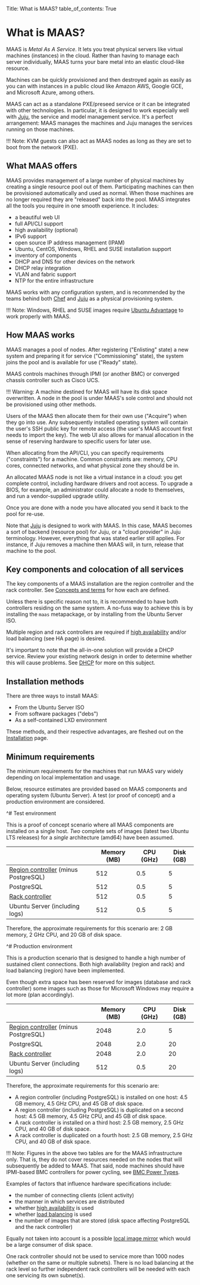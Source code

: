 Title: What is MAAS?
table_of_contents: True


# What is MAAS?

MAAS is *Metal As A Service*. It lets you treat physical servers like virtual
machines (instances) in the cloud. Rather than having to manage each server
individually, MAAS turns your bare metal into an elastic cloud-like resource.

Machines can be quickly provisioned and then destroyed again as easily as you
can with instances in a public cloud like Amazon AWS, Google GCE, and Microsoft
Azure, among others.

MAAS can act as a standalone PXE/preseed service or it can be integrated with
other technologies. In particular, it is designed to work especially well with
[Juju][about-juju], the service and model management service. It's a perfect
arrangement: MAAS manages the machines and Juju manages the services running on
those machines.

!!! Note: KVM guests can also act as MAAS nodes as long as they are set to boot
from the network (PXE).


## What MAAS offers

MAAS provides management of a large number of physical machines by creating a
single resource pool out of them. Participating machines can then be
provisioned automatically and used as normal. When those machines are no longer
required they are "released" back into the pool. MAAS integrates all the tools
you require in one smooth experience. It includes:

- a beautiful web UI
- full API/CLI support
- high availability (optional)
- IPv6 support
- open source IP address management (IPAM)
- Ubuntu, CentOS, Windows, RHEL and SUSE installation support
- inventory of components
- DHCP and DNS for other devices on the network
- DHCP relay integration
- VLAN and fabric support
- NTP for the entire infrastructure

MAAS works with any configuration system, and is recommended by the teams
behind both [Chef][about-chef] and [Juju][about-juju] as a physical
provisioning system.

!!! Note: Windows, RHEL and SUSE images require
[Ubuntu Advantage][ubuntu-advantage] to work properly with MAAS. 


## How MAAS works

MAAS manages a pool of nodes. After registering ("Enlisting" state) a new
system and preparing it for service ("Commissioning" state), the system joins
the pool and is available for use ("Ready" state).

MAAS controls machines through IPMI (or another BMC) or converged chassis
controller such as Cisco UCS.

!!! Warning: A machine destined for MAAS will have its disk space overwritten.
A node in the pool is under MAAS's sole control and should not be provisioned
using other methods.

Users of the MAAS then allocate them for their own use ("Acquire") when they go
into use. Any subsequently installed operating system will contain the user's
SSH public key for remote access (the user's MAAS account first needs to import
the key). The web UI also allows for manual allocation in the sense of reserving
hardware to specific users for later use.

When allocating from the API/CLI, you can specify requirements ("constraints")
for a machine. Common constraints are: memory, CPU cores, connected networks,
and what physical zone they should be in.

An allocated MAAS node is not like a virtual instance in a cloud: you get
complete control, including hardware drivers and root access. To upgrade a
BIOS, for example, an administrator could allocate a node to themselves, and
run a vendor-supplied upgrade utility.

Once you are done with a node you have allocated you send it back to the pool
for re-use.

Note that [Juju][about-juju] is designed to work with MAAS. In this case, MAAS
becomes a sort of backend (resource pool) for Juju, or a "cloud provider" in
Juju terminology. However, everything that was stated earlier still applies.
For instance, if Juju removes a machine then MAAS will, in turn, release that
machine to the pool.


## Key components and colocation of all services

The key components of a MAAS installation are the region controller and the
rack controller. See [Concepts and terms][controllers] for how each are
defined.

Unless there is specific reason not to, it is recommended to have both
controllers residing on the same system. A no-fuss way to achieve this is by
installing the `maas` metapackage, or by installing from the Ubuntu Server ISO.

Multiple region and rack controllers are required if
[high availability](manage-ha.md) and/or load balancing (see HA page) is desired.

It's important to note that the all-in-one solution will provide a DHCP
service. Review your existing network design in order to determine whether this
will cause problems. See
[DHCP](installconfig-subnets-dhcp.md#competing-dhcp) for more on this subject.


## Installation methods

There are three ways to install MAAS:

- From the Ubuntu Server ISO
- From software packages ("debs")
- As a self-contained LXD environment

These methods, and their respective advantages, are fleshed out on the
[Installation](installconfig-install.md) page.


## Minimum requirements

The minimum requirements for the machines that run MAAS vary widely depending
on local implementation and usage.

Below, resource estimates are provided based on MAAS components and operating
system (Ubuntu Server). A test (or proof of concept) and a production
environment are considered.


^# Test environment

   This is a proof of concept scenario where all MAAS components are installed
   on a single host. *Two* complete sets of images (latest two Ubuntu
   LTS releases) for a *single* architecture (amd64) have been assumed.
   
   |                                                     | Memory (MB) | CPU (GHz) | Disk (GB) |
   | --------------------------------------------------- | ----------- | --------- | --------- |
   | [Region controller][controllers] (minus PostgreSQL) |  512        | 0.5       |  5        |
   | PostgreSQL                                          |  512        | 0.5       |  5        |
   | [Rack controller][controllers]                      |  512        | 0.5       |  5        |
   | Ubuntu Server (including logs)                      |  512        | 0.5       |  5        |

   Therefore, the approximate requirements for this scenario are: 2 GB memory,
   2 GHz CPU, and 20 GB of disk space.


^# Production environment

   This is a production scenario that is designed to handle a high number of
   sustained client connections. Both high availability (region and rack) and load
   balancing (region) have been implemented.

   Even though extra space has been reserved for images (database and rack
   controller) some images such as those for Microsoft Windows may require a lot
   more (plan accordingly).
 
   |                                                     | Memory (MB) | CPU (GHz) | Disk (GB) |
   | --------------------------------------------------- | ----------- | --------- | --------- |
   | [Region controller][controllers] (minus PostgreSQL) | 2048        | 2.0       |  5        |
   | PostgreSQL                                          | 2048        | 2.0       | 20        |
   | [Rack controller][controllers]                      | 2048        | 2.0       | 20        |
   | Ubuntu Server (including logs)                      |  512        | 0.5       | 20        |

   Therefore, the approximate requirements for this scenario are:

   - A region controller (including PostgreSQL) is installed on one host: 4.5 GB
     memory, 4.5 GHz CPU, and 45 GB of disk space.
   - A region controller (including PostgreSQL) is duplicated on a second
     host: 4.5 GB memory, 4.5 GHz CPU, and 45 GB of disk space.
   - A rack controller is installed on a third host: 2.5 GB memory, 2.5 GHz CPU,
     and 40 GB of disk space.
   - A rack controller is duplicated on a fourth host: 2.5 GB memory, 2.5 GHz CPU,
     and 40 GB of disk space.  
 
!!! Note: Figures in the above two tables are for the MAAS infrastructure only.
That is, they do not cover resources needed on the nodes that will subsequently
be added to MAAS. That said, node machines should have IPMI-based BMC
controllers for power cycling, see
[BMC Power Types](installconfig-power-types.md).

Examples of factors that influence hardware specifications include:

 - the number of connecting clients (client activity)
 - the manner in which services are distributed
 - whether [high availability](manage-ha.md) is used
 - whether [load balancing](manage-ha.md#load-balancing-(optional)) is used
 - the number of images that are stored (disk space affecting PostgreSQL and
   the rack controller)

Equally not taken into account is a possible
[local image mirror](installconfig-images-mirror.md) which would be a large
consumer of disk space.

One rack controller should not be used to service more than 1000 nodes (whether
on the same or multiple subnets). There is no load balancing at the rack level
so further independent rack controllers will be needed with each one servicing
its own subnet(s).


<!-- LINKS -->

[about-chef]: https://www.chef.io/chef
[about-juju]: https://jujucharms.com/docs/stable/about-juju
[controllers]: intro-concepts.md#controllers
[ubuntu-advantage]: https://www.ubuntu.com/support
[controllers]: intro-concepts.md#controllers
